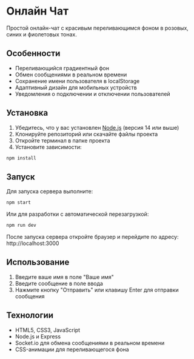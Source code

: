 # Онлайн Чат

Простой онлайн-чат с красивым переливающимся фоном в розовых, синих и фиолетовых тонах.

## Особенности

- Переливающийся градиентный фон
- Обмен сообщениями в реальном времени
- Сохранение имени пользователя в localStorage
- Адаптивный дизайн для мобильных устройств
- Уведомления о подключении и отключении пользователей

## Установка

1. Убедитесь, что у вас установлен [Node.js](https://nodejs.org/) (версия 14 или выше)
2. Клонируйте репозиторий или скачайте файлы проекта
3. Откройте терминал в папке проекта
4. Установите зависимости:

```bash
npm install
```

## Запуск

Для запуска сервера выполните:

```bash
npm start
```

Или для разработки с автоматической перезагрузкой:

```bash
npm run dev
```

После запуска сервера откройте браузер и перейдите по адресу:
http://localhost:3000

## Использование

1. Введите ваше имя в поле "Ваше имя"
2. Введите сообщение в поле ввода
3. Нажмите кнопку "Отправить" или клавишу Enter для отправки сообщения

## Технологии

- HTML5, CSS3, JavaScript
- Node.js и Express
- Socket.io для обмена сообщениями в реальном времени
- CSS-анимации для переливающегося фона 